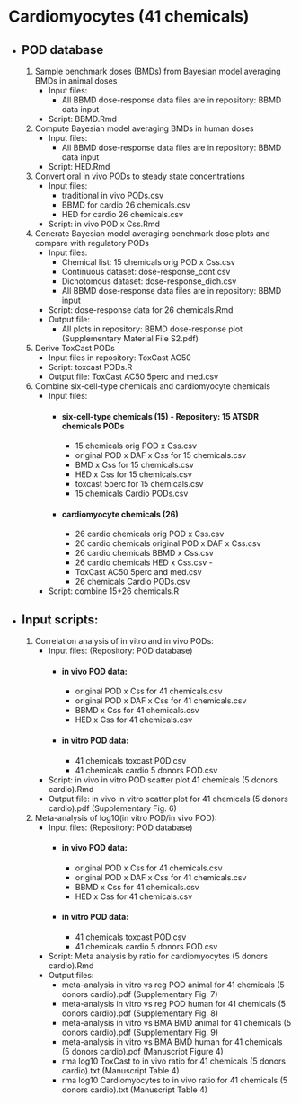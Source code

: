 # Cardiomyocytes (41 chemicals)
  - ## POD database
    1) Sample benchmark doses (BMDs) from Bayesian model averaging BMDs in animal doses
       - Input files:
         - All BBMD dose-response data files are in repository: BBMD data input
       - Script: BBMD.Rmd
    2) Compute Bayesian model averaging BMDs in human doses
       - Input files:
         - All BBMD dose-response data files are in repository: BBMD data input
       - Script: HED.Rmd
    3) Convert oral in vivo PODs to steady state concentrations
       - Input files:
         - traditional in vivo PODs.csv
         - BBMD for cardio 26 chemicals.csv
         - HED for cardio 26 chemicals.csv
       - Script: in vivo POD x Css.Rmd
    4) Generate Bayesian model averaging benchmark dose plots and compare with regulatory PODs
       - Input files:
         - Chemical list: 15 chemicals orig POD x Css.csv
         - Continuous dataset: dose-response_cont.csv
         - Dichotomous dataset: dose-response_dich.csv
         - All BBMD dose-response data files are in repository: BBMD input
       - Script: dose-response data for 26 chemicals.Rmd
       - Output file:
         - All plots in repository: BBMD dose-response plot (Supplementary Material File S2.pdf)
    5) Derive ToxCast PODs
       - Input files in repository: ToxCast AC50
       - Script: toxcast PODs.R
       - Output file: ToxCast AC50 5perc and med.csv
    7) Combine six-cell-type chemicals and cardiomyocyte chemicals
       - Input files:
         - #### six-cell-type chemicals (15) - Repository: 15 ATSDR chemicals PODs
           - 15 chemicals orig POD x Css.csv
           - original POD x DAF x Css for 15 chemicals.csv
           - BMD x Css for 15 chemicals.csv
           - HED x Css for 15 chemicals.csv
           - toxcast 5perc for 15 chemicals.csv
           - 15 chemicals Cardio PODs.csv
         - #### cardiomyocyte chemicals (26)
           - 26 cardio chemicals orig POD x Css.csv
           - 26 cardio chemicals original POD x DAF x Css.csv
           - 26 cardio chemicals BBMD x Css.csv
           - 26 cardio chemicals HED x Css.csv           - 
           - ToxCast AC50 5perc and med.csv
           - 26 chemicals Cardio PODs.csv         
       - Script: combine 15+26 chemicals.R
  - ## Input scripts:
    1) Correlation analysis of in vitro and in vivo PODs: 
        - Input files: (Repository: POD database)
          - #### in vivo POD data:
            - original POD x Css for 41 chemicals.csv
            - original POD x DAF x Css for 41 chemicals.csv
            - BBMD x Css for 41 chemicals.csv
            - HED x Css for 41 chemicals.csv
          - #### in vitro POD data:
            - 41 chemicals toxcast POD.csv
            - 41 chemicals cardio 5 donors POD.csv
        - Script: in vivo in vitro POD scatter plot 41 chemicals (5 donors cardio).Rmd
        - Output file: in vivo in vitro scatter plot for 41 chemicals (5 donors cardio).pdf (Supplementary Fig. 6)
    3) Meta-analysis of log10(in vitro POD/in vivo POD): 
        - Input files: (Repository: POD database)
          - #### in vivo POD data:
            - original POD x Css for 41 chemicals.csv
            - original POD x DAF x Css for 41 chemicals.csv
            - BBMD x Css for 41 chemicals.csv
            - HED x Css for 41 chemicals.csv
          - #### in vitro POD data:
            - 41 chemicals toxcast POD.csv
            - 41 chemicals cardio 5 donors POD.csv
        - Script: Meta analysis by ratio for cardiomyocytes (5 donors cardio).Rmd
        - Output files:
          - meta-analysis in vitro vs reg POD animal for 41 chemicals (5 donors cardio).pdf (Supplementary Fig. 7)
          - meta-analysis in vitro vs reg POD human for 41 chemicals (5 donors cardio).pdf (Supplementary Fig. 8)
          - meta-analysis in vitro vs BMA BMD animal for 41 chemicals (5 donors cardio).pdf (Supplementary Fig. 9)
          - meta-analysis in vitro vs BMA BMD human for 41 chemicals (5 donors cardio).pdf (Manuscript Figure 4)
          - rma log10 ToxCast to in vivo ratio for 41 chemicals (5 donors cardio).txt (Manuscript Table 4)
          - rma log10 Cardiomyocytes to in vivo ratio for 41 chemicals (5 donors cardio).txt (Manuscript Table 4)
